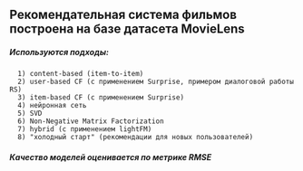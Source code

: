 ## Рекомендательная система фильмов построена на базе датасета MovieLens

##### Используются подходы:
      1) content-based (item-to-item)
      2) user-based CF (с применением Surprise, примером диалоговой работы RS)
      3) item-based CF (с применением Surprise)
      4) нейронная сеть
      5) SVD
      6) Non-Negative Matrix Factorization
      7) hybrid (с применением lightFM)
      8) "холодный старт" (рекомендации для новых пользователей)
##### Качество моделей оценивается по метрике RMSE
